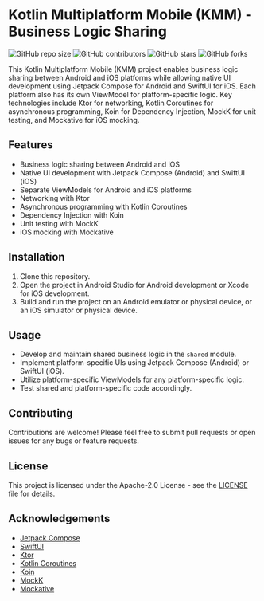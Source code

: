# Kotlin Multiplatform Mobile (KMM) - Business Logic Sharing

![GitHub repo size](https://img.shields.io/github/repo-size/LeQuangHien/MyKMM)
![GitHub contributors](https://img.shields.io/github/contributors/LeQuangHien/MyKMM)
![GitHub stars](https://img.shields.io/github/stars/LeQuangHien/MyKMM?style=social)
![GitHub forks](https://img.shields.io/github/forks/LeQuangHien/MyKMM?style=social)

This Kotlin Multiplatform Mobile (KMM) project enables business logic sharing between Android and iOS platforms while allowing native UI development using Jetpack Compose for Android and SwiftUI for iOS. Each platform also has its own ViewModel for platform-specific logic. Key technologies include Ktor for networking, Kotlin Coroutines for asynchronous programming, Koin for Dependency Injection, MockK for unit testing, and Mockative for iOS mocking.

## Features

- Business logic sharing between Android and iOS
- Native UI development with Jetpack Compose (Android) and SwiftUI (iOS)
- Separate ViewModels for Android and iOS platforms
- Networking with Ktor
- Asynchronous programming with Kotlin Coroutines
- Dependency Injection with Koin
- Unit testing with MockK
- iOS mocking with Mockative

## Installation

1. Clone this repository.
2. Open the project in Android Studio for Android development or Xcode for iOS development.
3. Build and run the project on an Android emulator or physical device, or an iOS simulator or physical device.

## Usage

- Develop and maintain shared business logic in the `shared` module.
- Implement platform-specific UIs using Jetpack Compose (Android) or SwiftUI (iOS).
- Utilize platform-specific ViewModels for any platform-specific logic.
- Test shared and platform-specific code accordingly.

## Contributing

Contributions are welcome! Please feel free to submit pull requests or open issues for any bugs or feature requests.

## License

This project is licensed under the Apache-2.0 License - see the [LICENSE](LICENSE) file for details.

## Acknowledgements

- [Jetpack Compose](https://developer.android.com/jetpack/compose)
- [SwiftUI](https://developer.apple.com/xcode/swiftui/)
- [Ktor](https://ktor.io/)
- [Kotlin Coroutines](https://kotlinlang.org/docs/coroutines-overview.html)
- [Koin](https://insert-koin.io/)
- [MockK](https://github.com/mockk/mockk)
- [Mockative](https://github.com/mockative/mockative)

